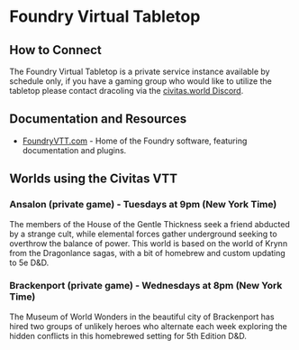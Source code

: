 # Foundry Virtual Tabletop

## How to Connect
The Foundry Virtual Tabletop is a private service instance available by schedule only, if you have a gaming group who would like to utilize the tabletop please contact dracoling via the [civitas.world Discord](https://discord.civitas.world).

## Documentation and Resources
- [FoundryVTT.com](https://foundryvtt.com/) - Home of the Foundry software, featuring documentation and plugins. 

## Worlds using the Civitas VTT
### Ansalon (private game) - Tuesdays at 9pm (New York Time)
The members of the House of the Gentle Thickness seek a friend abducted by a strange cult, while elemental forces gather underground seeking to overthrow the balance of power. This world is based on the world of Krynn from the Dragonlance sagas, with a bit of homebrew and custom updating to 5e D&D. 

### Brackenport (private game) - Wednesdays at 8pm (New York Time)
The Museum of World Wonders in the beautiful city of Brackenport has hired two groups of unlikely heroes who alternate each week exploring the hidden conflicts in this homebrewed setting for 5th Edition D&D.
